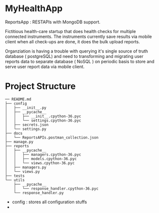 # MyHealthApp

ReportsApp : RESTAPIs with MongoDB support.

Fictitious health-care startup that does health checks for multiple connected instruments. The instruments currently save results via mobile client when all check-ups are done, it does the bulk upload reports.

Organziation is having a trouble with querying it's single source of truth database ( postgreSQL) and need to transforming and migrating user reports data to separate database ( NoSQL ) on periodic basis to store and serve user report data via mobile client.


# Project Structure
```
── README.md
├── config
│   ├── __init__.py
│   ├── __pycache__
│   │   ├── __init__.cpython-36.pyc
│   │   └── settings.cpython-36.pyc
│   ├── secrets.json
│   └── settings.py
├── docs
│   └── ReportsAPIs.postman_collection.json
├── manage.py
├── reports
│   ├── __pycache__
│   │   ├── managers.cpython-36.pyc
│   │   ├── models.cpython-36.pyc
│   │   └── views.cpython-36.pyc
│   ├── managers.py
│   └── views.py
├── tests
└── utils
    ├── __pycache__
    │   └── response_handler.cpython-36.pyc
    └── response_handler.py
```
- config : stores all configuration stuffs
- 